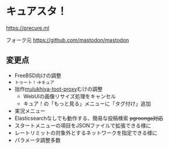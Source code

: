 # キュアスタ！

https://precure.ml

フォーク元 https://github.com/mastodon/mastodon

## 変更点

- FreeBSD向けの調整
- `トゥート！`→`キュア`
- 拙作[mulukhiya-toot-proxy](https://github.com/pooza/mulukhiya-toot-proxy)むけの調整
  - WebUIの画像リサイズ処理をキャンセル
  - キュア！の「もっと見る」メニューに「タグ付け」追加
- 実況メニュー
- Elasticsearchなしでも動作する、簡易な投稿検索 ~~pgroonga対応~~
- スタートメニューの項目をJSONファイルで拡張できる様に
- レートリミットの対象外とするネットワークを指定できる様に
- パラメータ調整多数
